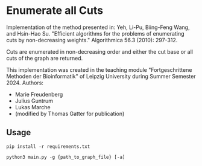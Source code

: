 # Enumerate all Cuts

Implementation of the method presented in:
Yeh, Li-Pu, Biing-Feng Wang, and Hsin-Hao Su. "Efficient algorithms for the problems of enumerating cuts by non-decreasing weights." Algorithmica 56.3 (2010): 297-312.

Cuts are enumerated in non-decreasing order and either the cut base or all cuts of the graph are returned.

This implementation was created in the teaching module "Fortgeschrittene Methoden der Bioinformatik" of Leipzig University during Summer Semester 2024.
Authors:
- Marie Freudenberg
- Julius Guntrum
- Lukas Marche
- (modified by Thomas Gatter for publication)


## Usage

```shell
pip install -r requirements.txt

python3 main.py -g {path_to_graph_file} [-a]
```

